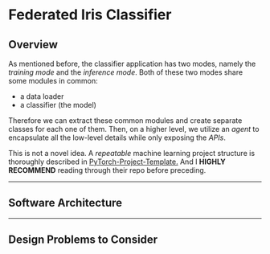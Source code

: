 # __Federated Iris Classifier__

## __Overview__

As mentioned before, the classifier application has two modes, namely the _training mode_ and the _inference mode_. Both of these two modes share some modules in common:

* a data loader
* a classifier (the model)

Therefore we can extract these common modules and create separate classes for each one of them. Then, on a higher level, we utilize an _agent_ to encapsulate all the low-level details while only exposing the _APIs_.  

This is not a novel idea. A _repeatable_ machine learning project structure is thoroughly described in [PyTorch-Project-Template.](https://github.com/moemen95/PyTorch-Project-Template#tutorials) And I __HIGHLY RECOMMEND__ reading through their repo before preceding.

---
## __Software Architecture__

---
## __Design Problems to Consider__